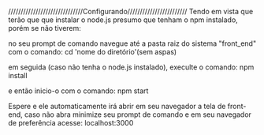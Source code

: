 //////////////////////////////Configurando////////////////////////
Tendo em vista que terão que que instalar o node.js presumo que tenham o npm instalado, porém se não tiverem:

no seu prompt de comando navegue até a pasta raiz do sistema "front_end" com o comando:
	cd  'nome do diretório'(sem aspas)

em seguida (caso não tenha o node.js instalado), execulte o comando:
	npm install

e então inicio-o com o comando:
	npm start

Espere e ele automaticamente irá abrir em seu navegador a tela de front-end, caso não abra
minimize seu prompt de comando e em seu navegador de preferência acesse:
	localhost:3000
